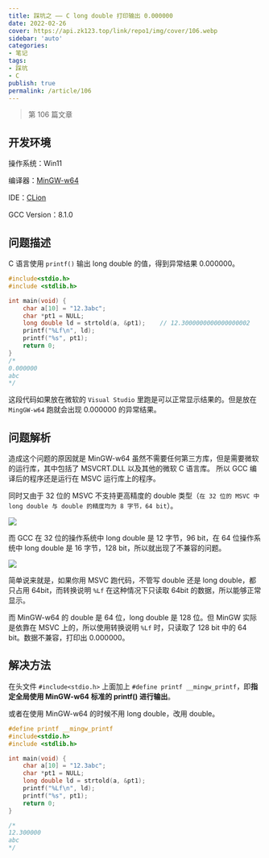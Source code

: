 ```yaml
---
title: 踩坑之 —— C long double 打印输出 0.000000
date: 2022-02-26
cover: https://api.zk123.top/link/repo1/img/cover/106.webp
sidebar: 'auto'
categories:
- 笔记
tags:
- 踩坑
- C
publish: true
permalink: /article/106
---
```


> 第 106 篇文章

<!-- more -->

## 开发环境

操作系统：Win11

编译器：[MinGW-w64](https://en.wikipedia.org/wiki/Mingw-w64)

IDE：[CLion](https://www.jetbrains.com/clion/)

GCC Version：8.1.0

## 问题描述

C 语言使用 `printf()` 输出 long double 的值，得到异常结果 0.000000。

```c
#include<stdio.h>
#include <stdlib.h>

int main(void) {
    char a[10] = "12.3abc";
    char *pt1 = NULL;
    long double ld = strtold(a, &pt1);    // 12.3000000000000000002
    printf("%Lf\n", ld);
    printf("%s", pt1);
    return 0;
}
/*
0.000000
abc
*/
```

这段代码如果放在微软的 `Visual Studio` 里跑是可以正常显示结果的。但是放在 `MingGW-w64` 跑就会出现 0.000000 的异常结果。

## 问题解析

造成这个问题的原因就是 MinGW-w64 虽然不需要任何第三方库，但是需要微软的运行库，其中包括了 MSVCRT.DLL 以及其他的微软 C 语言库。
所以 GCC 编译后的程序还是运行在 MSVC 运行库上的程序。

同时又由于 32 位的 MSVC 不支持更高精度的 double 类型（`在 32 位的 MSVC 中 long double 与 double 的精度均为 8 字节，64 bit`）。

![](https://api.zk123.top/link/repo1/img/2022/106_1.png)

而 GCC 在 32 位的操作系统中 long double 是 12 字节，96 bit，在 64 位操作系统中 long double 是 16 字节，128 bit，所以就出现了不兼容的问题。

![](https://api.zk123.top/link/repo1/img/2022/106_2.png)

简单说来就是，如果你用 MSVC 跑代码，不管写 double 还是 long double，都只占用 64bit，而转换说明 `%Lf` 在这种情况下只读取 64bit 的数据，所以能够正常显示。

而 MinGW-w64 的 double 是 64 位，long double 是 128 位。但 MinGW 实际是依靠在 MSVC 上的，所以使用转换说明 `%Lf` 时，只读取了 128 bit 中的 64 bit。数据不兼容，打印出 0.000000。

## 解决方法

在头文件 `#include<stdio.h>` 上面加上 `#define printf __mingw_printf`，即**指定全局使用 MinGW-w64 标准的 printf() 进行输出**。

或者在使用 MinGW-w64 的时候不用 long double，改用 double。

```c
#define printf __mingw_printf
#include<stdio.h>
#include <stdlib.h>

int main(void) {
    char a[10] = "12.3abc";
    char *pt1 = NULL;
    long double ld = strtold(a, &pt1);
    printf("%Lf\n", ld);
    printf("%s", pt1);
    return 0;
}

/*
12.300000
abc
*/
```